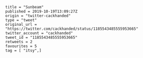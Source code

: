 ```
title = "Sunbeam"
published = 2019-10-19T13:09:27Z
origin = "twitter-cackhanded"
type = "tweet"
original_url = "https://twitter.com/cackhanded/status/1185543485555953665"
twitter_account = "cackhanded"
tweet_id = "1185543485555953665"
retweets = 2
favourites = 5
tag = [ "itsy",]
```

<p class='image'><img src='https://mnf.m17s.net/2019/10/19/EHPlgJKXkAE2oqX.jpg' alt=''></p>

